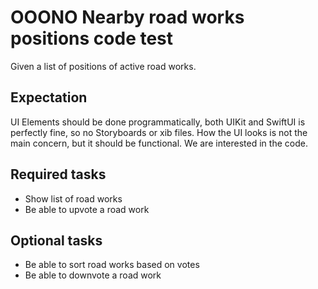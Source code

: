 # OOONO Nearby road works positions code test

Given a list of positions of active road works.

## Expectation
UI Elements should be done programmatically, both UIKit and SwiftUI is perfectly fine, so no Storyboards or xib files.
How the UI looks is not the main concern, but it should be functional. We are interested in the code.

## Required tasks
- Show list of road works
- Be able to upvote a road work

## Optional tasks
- Be able to sort road works based on votes
- Be able to downvote a road work
